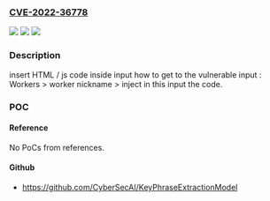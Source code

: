 ### [CVE-2022-36778](https://cve.mitre.org/cgi-bin/cvename.cgi?name=CVE-2022-36778)
![](https://img.shields.io/static/v1?label=Product&message=eHarmony&color=blue)
![](https://img.shields.io/static/v1?label=Version&message=v11%3E%20v11%20&color=brighgreen)
![](https://img.shields.io/static/v1?label=Vulnerability&message=CWE-79%20Cross-site%20Scripting%20(XSS)&color=brighgreen)

### Description

insert HTML / js code inside input how to get to the vulnerable input : Workers &gt; worker nickname &gt; inject in this input the code.

### POC

#### Reference
No PoCs from references.

#### Github
- https://github.com/CyberSecAI/KeyPhraseExtractionModel

